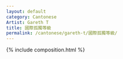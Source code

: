 ```yaml
---
layout: default
category: Cantonese
Artist: Gareth T
title: 國際孤獨等級
permalink: /cantonese/gareth-t/國際孤獨等級/
---
```


{% include composition.html %}
